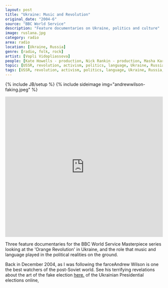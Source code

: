 ```yaml
---
layout: post
title: "Ukraine: Music and Revolution"
original_date: "2004-6"
source: "BBC World Service"
description: "Feature documentaries on Ukraine, politics and culture"
image: ruslana.jpg
category: radio
area: radio
location: [Ukraine, Russia]
genre: [radio, folk, rock]
artist: [Vopli Vidopliassova]
people: [Kate Howells - production, Nick Rankin - production, Masha Karp - production]
topic: [USSR, revolution, activism, politics, language, Ukraine, Russia]
tags: [USSR, revolution, activism, politics, language, Ukraine, Russia, Vopli Vidopliassova, folk, rock ]
---
```

{% include JB/setup %}
{% include sideimage img="andrewwilson-faking.jpeg" %}

<iframe width="100%" height="450" scrolling="no" frameborder="no" src="https://w.soundcloud.com/player/?url=https%3A//api.soundcloud.com/playlists/158684281&amp;color=ff5500&amp;auto_play=false&amp;hide_related=false&amp;show_comments=true&amp;show_user=true&amp;show_reposts=false"></iframe>

Three feature documentaries for the BBC World Service Masterpiece series looking at the 'Orange Revolution' in Ukraine, and the role that music and language played in the political realities on the ground.

Back in December 2004, as I was following the farce<span class='sidenote-number'></span><span class='sidenote'>Andrew Wilson is one the best watchers of the post-Soviet world. See his terrifying revelations about the art of the fake election <a href="http://www.amazon.com/Virtual-Politics-Faking-Democracy-Post-Soviet/dp/0300095457">here.</a></span> of the Ukrainian Presidential elections online, 




